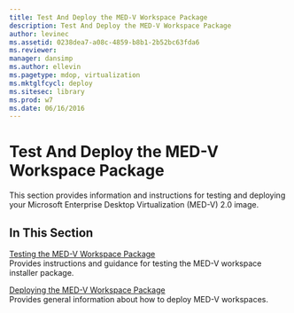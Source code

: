 ```yaml
---
title: Test And Deploy the MED-V Workspace Package
description: Test And Deploy the MED-V Workspace Package
author: levinec
ms.assetid: 0238dea7-a08c-4859-b8b1-2b52bc63fda6
ms.reviewer: 
manager: dansimp
ms.author: ellevin
ms.pagetype: mdop, virtualization
ms.mktglfcycl: deploy
ms.sitesec: library
ms.prod: w7
ms.date: 06/16/2016
---
```



# Test And Deploy the MED-V Workspace Package


This section provides information and instructions for testing and deploying your Microsoft Enterprise Desktop Virtualization (MED-V) 2.0 image.

## In This Section


<a href="" id="testing-the-med-v-workspace-package"></a>[Testing the MED-V Workspace Package](testing-the-med-v-workspace-package.md)  
Provides instructions and guidance for testing the MED-V workspace installer package.

<a href="" id="deploying-the-med-v-workspace-package"></a>[Deploying the MED-V Workspace Package](deploying-the-med-v-workspace-package.md)  
Provides general information about how to deploy MED-V workspaces.

 

 





